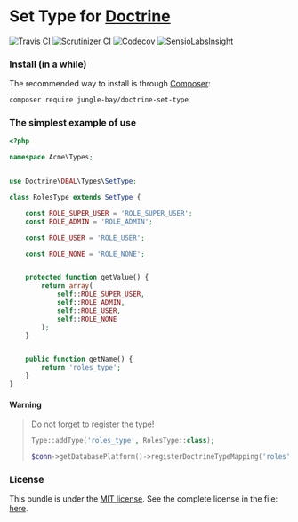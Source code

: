 # Set Type for [Doctrine](http://www.doctrine-project.org/)

[![Travis CI](https://img.shields.io/travis/jungle-bay/doctrine-set-type.svg?style=flat)](https://travis-ci.org/jungle-bay/doctrine-set-type)
[![Scrutinizer CI](https://img.shields.io/scrutinizer/g/jungle-bay/doctrine-set-type.svg?style=flat)](https://scrutinizer-ci.com/g/jungle-bay/doctrine-set-type)
[![Codecov](https://img.shields.io/codecov/c/github/jungle-bay/doctrine-set-type.svg?style=flat)](https://codecov.io/gh/jungle-bay/doctrine-set-type)
[![SensioLabsInsight](https://img.shields.io/sensiolabs/i/9f27fb41-a637-4fc7-a229-9096446b7dd6.svg?style=flat)](https://insight.sensiolabs.com/projects/9f27fb41-a637-4fc7-a229-9096446b7dd6)

### Install (in a while)

The recommended way to install is through [Composer](https://getcomposer.org):

```bash
composer require jungle-bay/doctrine-set-type
```

### The simplest example of use

```php
<?php

namespace Acme\Types;


use Doctrine\DBAL\Types\SetType;

class RolesType extends SetType {

    const ROLE_SUPER_USER = 'ROLE_SUPER_USER';
    const ROLE_ADMIN = 'ROLE_ADMIN';

    const ROLE_USER = 'ROLE_USER';

    const ROLE_NONE = 'ROLE_NONE';


    protected function getValue() {
        return array(
            self::ROLE_SUPER_USER,
            self::ROLE_ADMIN,
            self::ROLE_USER,
            self::ROLE_NONE
        );
    }


    public function getName() {
        return 'roles_type';
    }
}
```

#### Warning

> Do not forget to register the type!
> 
> ```php
> Type::addType('roles_type', RolesType::class);
> 
> $conn->getDatabasePlatform()->registerDoctrineTypeMapping('roles', 'roles_type');
> ```

### License

This bundle is under the [MIT license](http://opensource.org/licenses/MIT). See the complete license in the file: [here](https://github.com/jungle-bay/telegram-bot-api/blob/master/license.txt).
